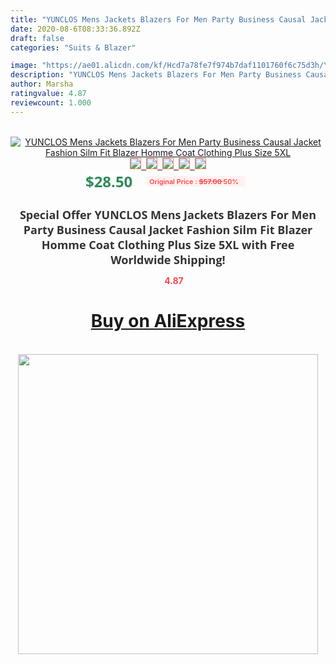```yaml
---
title: "YUNCLOS Mens Jackets Blazers For Men Party Business Causal Jacket Fashion Silm Fit Blazer Homme Coat Clothing Plus Size 5XL"
date: 2020-08-6T08:33:36.892Z
draft: false
categories: "Suits & Blazer"

image: "https://ae01.alicdn.com/kf/Hcd7a78fe7f974b7daf1101760f6c75d3h/YUNCLOS-Mens-Jackets-Blazers-For-Men-Party-Business-Causal-Jacket-Fashion-Silm-Fit-Blazer-Homme-Coat.jpg"
description: "YUNCLOS Mens Jackets Blazers For Men Party Business Causal Jacket Fashion Silm Fit Blazer Homme Coat Clothing Plus Size 5XL"
author: Marsha
ratingvalue: 4.87
reviewcount: 1.000
---
```

<br>
<div style="text-align: center;">
<a href="https://s.click.aliexpress.com/e/_AsJUw1" target="_blank" rel="nofollow noopener noreferrer"><img alt="YUNCLOS Mens Jackets Blazers For Men Party Business Causal Jacket Fashion Silm Fit Blazer Homme Coat Clothing Plus Size 5XL" class="magnifier-image" src="https://ae01.alicdn.com/kf/Hcd7a78fe7f974b7daf1101760f6c75d3h/YUNCLOS-Mens-Jackets-Blazers-For-Men-Party-Business-Causal-Jacket-Fashion-Silm-Fit-Blazer-Homme-Coat.jpg_640x640.jpg">
<br>
<img style="border:1px solid salmon" src="https://ae01.alicdn.com/kf/Hcd7a78fe7f974b7daf1101760f6c75d3h/YUNCLOS-Mens-Jackets-Blazers-For-Men-Party-Business-Causal-Jacket-Fashion-Silm-Fit-Blazer-Homme-Coat.jpg_120x120.jpg">&nbsp;&nbsp;<img style="border:1px solid salmon" src="https://ae01.alicdn.com/kf/Hd2e0e6d73bb94397afbef806ab8f034aX/YUNCLOS-Mens-Jackets-Blazers-For-Men-Party-Business-Causal-Jacket-Fashion-Silm-Fit-Blazer-Homme-Coat.jpg_120x120.jpg">&nbsp;&nbsp;<img style="border:1px solid salmon" src="https://ae01.alicdn.com/kf/Habc342abe0b748d4ade232acfbb3e852C/YUNCLOS-Mens-Jackets-Blazers-For-Men-Party-Business-Causal-Jacket-Fashion-Silm-Fit-Blazer-Homme-Coat.jpg_120x120.jpg">&nbsp;&nbsp;<img style="border:1px solid salmon" src="https://ae01.alicdn.com/kf/H435abda503b341f283d8d266f968bd6ek/YUNCLOS-Mens-Jackets-Blazers-For-Men-Party-Business-Causal-Jacket-Fashion-Silm-Fit-Blazer-Homme-Coat.jpg_120x120.jpg">&nbsp;&nbsp;<img style="border:1px solid salmon" src="https://ae01.alicdn.com/kf/H014575aaaac44ad1bab61afe3255a1cfV/YUNCLOS-Mens-Jackets-Blazers-For-Men-Party-Business-Causal-Jacket-Fashion-Silm-Fit-Blazer-Homme-Coat.jpg_120x120.jpg"></a></div><br0>
<div style="text-align: center;"><span style="background-color: white; border: 0px; box-sizing: border-box; color: seagreen; display: inline-block; font-family: &quot;open sans&quot; , &quot;arial&quot; , &quot;helvetica&quot; , sans-serif , &quot;heiti&quot;; font-size: 24px; font-stretch: inherit; font-weight: 700; line-height: inherit; margin: 0px 10px 0px 0px; padding: 0px; vertical-align: middle;">$28.50 </span>
<span style="background: rgb(255 , 241 , 241); border-radius: 3px; border: 0px; box-sizing: border-box; color: #ff4747; display: inline-block; font-family: inherit; font-size: 12px; font-stretch: inherit; font-style: inherit; font-variant: inherit; font-weight: 600; line-height: inherit; margin: 0px; padding: 2px 5px; transform: scale(0.9); vertical-align: middle;">Original Price : <b style="text-decoration: line-through;">$57.00 </b> 50%&nbsp;&nbsp;</span></div>
<h1 style="color: #333333; display: inline-block; font-family: &quot;open sans&quot; , &quot;arial&quot; , &quot;helvetica&quot; , sans-serif , &quot;heiti&quot;; font-size: 18px; font-stretch: inherit; font-weight: 700; text-align: center;">Special Offer YUNCLOS Mens Jackets Blazers For Men Party Business Causal Jacket Fashion Silm Fit Blazer Homme Coat Clothing Plus Size 5XL with Free Worldwide Shipping!</h1>
<div style="color: #ff4747; text-align: center;">
<img src="https://4.bp.blogspot.com/-M0ZcTcb-5uY/XleCXlxnR4I/AAAAAAAAAEc/OrjgMkXV1oMQFaCRZj5HQwOCBcu3w1FegCPcBGAYYCw/s1600/star.png" style="height: 15px;">&nbsp;<b>4.87</b></div>
<div class="button_cont" align="center"><a class="buynow_a" href="https://s.click.aliexpress.com/e/_AsJUw1" target="_blank" rel="nofollow noopener noreferrer"><H1>Buy on AliExpress</H1></a></div><br>
<div class="separator" style="clear: both; text-align: center;">
<img src="https://lh3.googleusercontent.com/-pTy5HemUv9M/XlePHvY0dAI/AAAAAAAAAE4/0nX5iRUoIWY8eMW9Dpxeirr157OZliDIgCLcBGAsYHQ/s1600/badge.gif" width="480">
</div>
